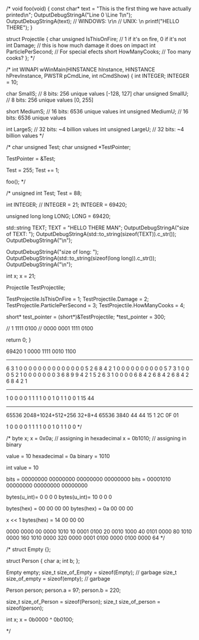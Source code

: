 /*
void foo(void) {
  const char* text = "This is the first thing we have actually printed\n";
  OutputDebugStringA("Line 0 \\Line 1\n");
  OutputDebugStringA(text);
  // WINDOWS: \r\n
  // UNIX: \n
  printf("HELLO THERE");
}

struct Projectile {
  char unsigned IsThisOnFire;  // 1 if it's on fire, 0 if it's not
  int Damage;                  // this is how much damage it does on impact
  int ParticlePerSecond;       // For special efects
  short HowManyCooks;          // Too many cooks?
};
*/

/*
int WINAPI wWinMain(HINSTANCE hInstance, HINSTANCE hPrevInstance,
                  PWSTR pCmdLine, int nCmdShow) {
int INTEGER;
INTEGER = 10;

char SmallS;           // 8 bits: 256 unique values [-128, 127]
char unsigned SmallU;  // 8 bits: 256 unique values [0, 255]

short MediumS;         // 16 bits: 6536 unique values
int unsigned MediumU;  // 16 bits: 6536 unique values

int LargeS;           // 32 bits: ~4 billion values
int unsigned LargeU;  // 32 bits: ~4 billion values
*/

/*
char unsigned Test;
char unsigned *TestPointer;

TestPointer = &Test;

Test = 255;
Test += 1;

foo();
*/

/*
unsigned int Test;
Test = 88;

int INTEGER;
// INTEGER = 21;
INTEGER = 69420;

unsigned long long LONG;
LONG = 69420;

std::string TEXT;
TEXT = "HELLO THERE MAN";
OutputDebugStringA("size of TEXT: ");
OutputDebugStringA(std::to_string(sizeof(TEXT)).c_str());
OutputDebugStringA("\n");

OutputDebugStringA("size of long: ");
OutputDebugStringA(std::to_string(sizeof(long long)).c_str());
OutputDebugStringA("\n");

int x;
x = 21;

Projectile TestProjectile;

TestProjectile.IsThisOnFire = 1;
TestProjectile.Damage = 2;
TestProjectile.ParticlePerSecond = 3;
TestProjectile.HowManyCooks = 4;

short* test_pointer = (short*)&TestProjectile;
*test_pointer = 300;

// 1 1111 0100
// 0000 0001 1111 0100

return 0;
}

69420
1 0000 1111 0010 1100
- --------- ---------

6  3 1 0 0 0 0 0 0  0 0 0 0 0 0 0 0
5  2 6 8 4 2 1 0 0  0 0 0 0 0 0 0 0
5  7 3 1 0 0 0 5 2  1 0 0 0 0 0 0 0
3  6 8 9 9 4 2 1 5  2 6 3 1 0 0 0 0
6  8 4 2 6 8 4 2 6  8 4 2 6 8 4 2 1

-  ---------------  ---------------
1  0 0 0 0 1 1 1 1  0 0 1 0 1 1 0 0
1       15               44
-  ---------------  ---------------

65536 2048+1024+512+256 32+8+4
65536 3840              44
44 15 1
2C 0F 01

1  0 0 0 0 1 1 1 1  0 0 1 0 1 1 0 0
*/

/*
byte x;
x = 0x0a; // assigning in hexadecimal
x = 0b1010;  // assigning in binary

value       = 10
hexadecimal = 0a
binary      = 1010

int value   = 10

bits        = 00000000 00000000 00000000 00000000
bits        = 00001010 00000000 00000000 00000000

bytes(u_int)=  0 0 0 0
bytes(u_int)= 10 0 0 0

bytes(hex)  = 00 00 00 00
bytes(hex)  = 0a 00 00 00

x << 1
bytes(hex)  = 14 00 00 00

0000 0000     00
0000 1010     10
0001 0100     20
0010 1000     40
0101 0000     80
1010 0000     160
1010 0000     320
0000 0001 0100 0000
0100 0000     64
*/

/*
struct Empty {};

struct Person {
  char a;
  int b;
};


  Empty empty;
  size_t size_of_Empty = sizeof(Empty);  // garbage
  size_t size_of_empty = sizeof(empty);  // garbage

  Person person;
  person.a = 97;
  person.b = 220;

  size_t size_of_Person = sizeof(Person);
  size_t size_of_person = sizeof(person);

  int x;
  x = 0b0000 ^ 0b0100;

*/
